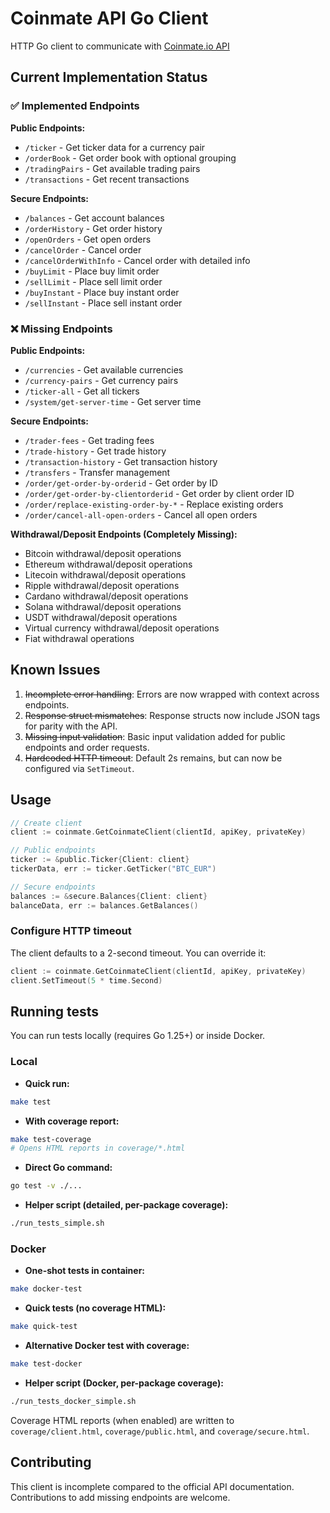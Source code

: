 # Coinmate API Go Client

HTTP Go client to communicate with [Coinmate.io API](https://coinmate.docs.apiary.io/#)

## Current Implementation Status

### ✅ Implemented Endpoints

**Public Endpoints:**
- `/ticker` - Get ticker data for a currency pair
- `/orderBook` - Get order book with optional grouping
- `/tradingPairs` - Get available trading pairs
- `/transactions` - Get recent transactions

**Secure Endpoints:**
- `/balances` - Get account balances
- `/orderHistory` - Get order history
- `/openOrders` - Get open orders
- `/cancelOrder` - Cancel order
- `/cancelOrderWithInfo` - Cancel order with detailed info
- `/buyLimit` - Place buy limit order
- `/sellLimit` - Place sell limit order
- `/buyInstant` - Place buy instant order
- `/sellInstant` - Place sell instant order

### ❌ Missing Endpoints

**Public Endpoints:**
- `/currencies` - Get available currencies
- `/currency-pairs` - Get currency pairs
- `/ticker-all` - Get all tickers
- `/system/get-server-time` - Get server time

**Secure Endpoints:**
- `/trader-fees` - Get trading fees
- `/trade-history` - Get trade history
- `/transaction-history` - Get transaction history
- `/transfers` - Transfer management
- `/order/get-order-by-orderid` - Get order by ID
- `/order/get-order-by-clientorderid` - Get order by client order ID
- `/order/replace-existing-order-by-*` - Replace existing orders
- `/order/cancel-all-open-orders` - Cancel all open orders

**Withdrawal/Deposit Endpoints (Completely Missing):**
- Bitcoin withdrawal/deposit operations
- Ethereum withdrawal/deposit operations
- Litecoin withdrawal/deposit operations
- Ripple withdrawal/deposit operations
- Cardano withdrawal/deposit operations
- Solana withdrawal/deposit operations
- USDT withdrawal/deposit operations
- Virtual currency withdrawal/deposit operations
- Fiat withdrawal operations

## Known Issues

1. ~~Incomplete error handling~~: Errors are now wrapped with context across endpoints.
2. ~~Response struct mismatches~~: Response structs now include JSON tags for parity with the API.
3. ~~Missing input validation~~: Basic input validation added for public endpoints and order requests.
4. ~~Hardcoded HTTP timeout~~: Default 2s remains, but can now be configured via `SetTimeout`.

## Usage

```go
// Create client
client := coinmate.GetCoinmateClient(clientId, apiKey, privateKey)

// Public endpoints
ticker := &public.Ticker{Client: client}
tickerData, err := ticker.GetTicker("BTC_EUR")

// Secure endpoints
balances := &secure.Balances{Client: client}
balanceData, err := balances.GetBalances()
```

### Configure HTTP timeout

The client defaults to a 2-second timeout. You can override it:

```go
client := coinmate.GetCoinmateClient(clientId, apiKey, privateKey)
client.SetTimeout(5 * time.Second)
```

## Running tests

You can run tests locally (requires Go 1.25+) or inside Docker.

### Local

- **Quick run:**

```bash
make test
```

- **With coverage report:**

```bash
make test-coverage
# Opens HTML reports in coverage/*.html
```

- **Direct Go command:**

```bash
go test -v ./...
```

- **Helper script (detailed, per-package coverage):**

```bash
./run_tests_simple.sh
```

### Docker

- **One-shot tests in container:**

```bash
make docker-test
```

- **Quick tests (no coverage HTML):**

```bash
make quick-test
```

- **Alternative Docker test with coverage:**

```bash
make test-docker
```

- **Helper script (Docker, per-package coverage):**

```bash
./run_tests_docker_simple.sh
```

Coverage HTML reports (when enabled) are written to `coverage/client.html`, `coverage/public.html`, and `coverage/secure.html`.

## Contributing

This client is incomplete compared to the official API documentation. Contributions to add missing endpoints are welcome.